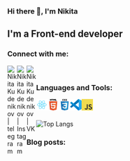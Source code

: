 ### Hi there 👋, I'm Nikita

## I'm a Front-end developer

### Connect with me:

[<img align="left" alt="NikitaKudenikov | telegram" width="22px" src="https://img.icons8.com/ios-filled/344/telegram-app.png" />][telegram]
[<img align="left" alt="NikitaKudenikov | Instagram" width="22px" src="https://cdn.jsdelivr.net/npm/simple-icons@v3/icons/instagram.svg" />][instagram]
[<img align="left" alt="NikitaKudenikov | VK" width="22px" src="https://cdn.jsdelivr.net/npm/simple-icons@v3/icons/vk.svg" />][vk]

<br />

### Languages and Tools:

<img align="left" alt="React" width="26px" src="https://raw.githubusercontent.com/github/explore/80688e429a7d4ef2fca1e82350fe8e3517d3494d/topics/react/react.png" />
<img align="left" alt="HTML5" width="26px" src="https://raw.githubusercontent.com/github/explore/80688e429a7d4ef2fca1e82350fe8e3517d3494d/topics/html/html.png" />
<img align="left" alt="CSS3" width="26px" src="https://raw.githubusercontent.com/github/explore/80688e429a7d4ef2fca1e82350fe8e3517d3494d/topics/css/css.png" />
<img align="left" alt="Visual Studio Code" width="26px" src="https://raw.githubusercontent.com/github/explore/80688e429a7d4ef2fca1e82350fe8e3517d3494d/topics/visual-studio-code/visual-studio-code.png" />
<img align="left" alt="JavaScript" width="26px" src="https://raw.githubusercontent.com/github/explore/80688e429a7d4ef2fca1e82350fe8e3517d3494d/topics/javascript/javascript.png" />

<br />
<br />

![Top Langs](https://github-readme-stats.vercel.app/api/top-langs/?username=KudenikovNS&layout=compact)

### Blog posts:

[instagram]: https://www.instagram.com/kudenikovns
[vk]: https://vk.com/id10591245
[telegram]: https://t.me/kudnik
